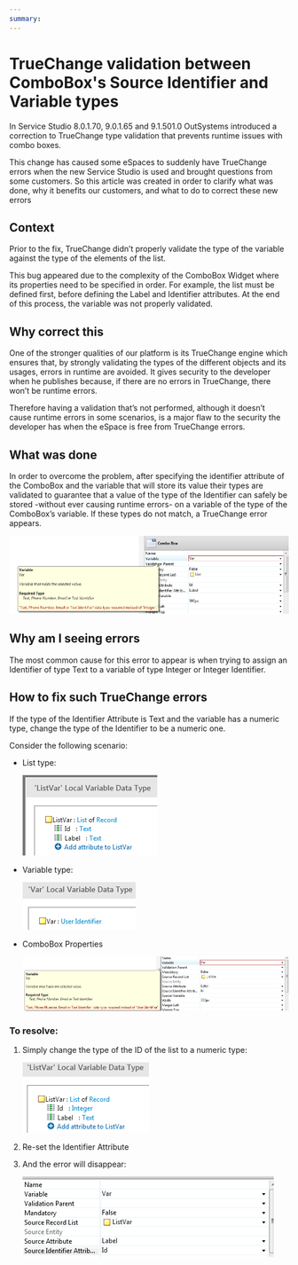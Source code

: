 ```yaml
---
summary:
---
```


# TrueChange validation between ComboBox's Source Identifier and Variable types

In Service Studio 8.0.1.70, 9.0.1.65 and 9.1.501.0 OutSystems introduced a correction to TrueChange type validation that prevents runtime issues with combo boxes.

This change has caused some eSpaces to suddenly have TrueChange errors when the new Service Studio is used and brought questions from some customers. So this article was created in order to clarify what was done, why it benefits our customers, and what to do to correct these new errors

## Context

Prior to the fix, TrueChange didn’t properly validate the type of the variable against the type of the elements of the list.

This bug appeared due to the complexity of the ComboBox Widget where its properties need to be specified in order. For example, the list must be defined first, before defining the Label and Identifier attributes. At the end of this process, the variable was not properly validated.

## Why correct this

One of the stronger qualities of our platform is its TrueChange engine which ensures that, by strongly validating the types of the different objects and its usages, errors in runtime are avoided. It gives security to the developer when he publishes because, if there are no errors in TrueChange, there won’t be runtime errors.

Therefore having a validation that’s not performed, although it doesn’t cause runtime errors in some scenarios, is a major flaw to the security the developer has when the eSpace is free from TrueChange errors.

## What was done

In order to overcome the problem, after specifying the identifier attribute of the ComboBox and the variable that will store its value their types are validated to guarantee that a value of the type of the Identifier can safely be stored -without ever causing runtime errors- on a variable of the type of the ComboBox’s variable. If these types do not match, a TrueChange error appears.

![](images/truechange-validation-combobox_0.png)

## Why am I seeing errors

The most common cause for this error to appear is when trying to assign an Identifier of type Text to a variable of type Integer or Integer Identifier.

## How to fix such TrueChange errors

If the type of the Identifier Attribute is Text and the variable has a numeric type, change the type of the Identifier to be a numeric one.

Consider the following scenario:

* List type:

    ![](images/truechange-validation-combobox_1.png)

* Variable type:

    ![](images/truechange-validation-combobox_2.png)

* ComboBox Properties

    ![](images/truechange-validation-combobox_3.png)

 
### To resolve:

1. Simply change the type of the ID of the list to a numeric type:

    ![](images/truechange-validation-combobox_4.png)

1. Re-set the Identifier Attribute

1. And the error will disappear:

    ![](images/truechange-validation-combobox_5.png)

